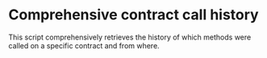 # Comprehensive contract call history

This script comprehensively retrieves the history of which methods were called on a specific contract and from where.
